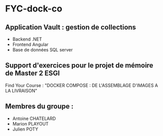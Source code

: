 # FYC-dock-co

## Application Vault : gestion de collections
- Backend .NET
- Frontend Angular
- Base de données SQL server

## Support d'exercices pour le projet de mémoire de Master 2 ESGI
Find Your Course : "DOCKER COMPOSE : DE L'ASSEMBLAGE D'IMAGES A LA LIVRAISON"

## Membres du groupe :
- Antoine CHATELARD
- Marion PLAYOUT
- Julien POTY
